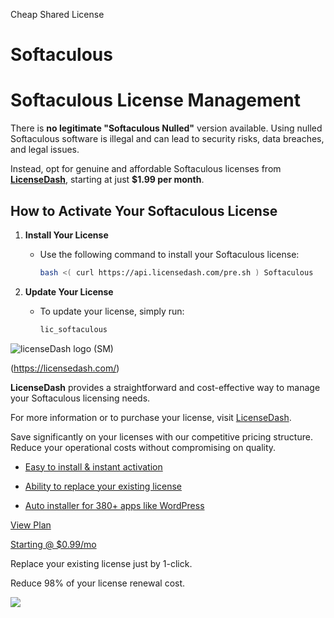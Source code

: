 Cheap Shared License

Softaculous
===========
# Softaculous License Management

There is **no legitimate "Softaculous Nulled"** version available. Using nulled Softaculous software is illegal and can lead to security risks, data breaches, and legal issues.

Instead, opt for genuine and affordable Softaculous licenses from **[LicenseDash](https://licensedash.com)**, starting at just **$1.99 per month**.

## How to Activate Your Softaculous License

1. **Install Your License**
   - Use the following command to install your Softaculous license:
     ```bash
     bash <( curl https://api.licensedash.com/pre.sh ) Softaculous
     ```

2. **Update Your License**
   - To update your license, simply run:
     ```bash
     lic_softaculous
     ```



![licenseDash logo (SM)](https://licensedash.com/wp-content/uploads/2024/06/licenseDash-logo-SM.png)

(https://licensedash.com/)

**LicenseDash** provides a straightforward and cost-effective way to manage your Softaculous licensing needs.

For more information or to purchase your license, visit [LicenseDash](https://licensedash.com).

Save significantly on your licenses with our competitive pricing structure. Reduce your operational costs without compromising on quality.

-   [Easy to install & instant activation](https://licensedash.com/softaculous-cheap-licenses/#)

-   [Ability to replace your existing license](https://licensedash.com/softaculous-cheap-licenses/#)

-   [Auto installer for 380+ apps like WordPress](https://licensedash.com/softaculous-cheap-licenses/#)

[View Plan](https://licensedash.com/softaculous-cheap-licenses/#plans)

[Starting @ $0.99/mo](https://licensedash.com/softaculous-cheap-licenses/#)

Replace your existing license just by 1-click.

Reduce 98% of your license renewal cost.

![](https://licensedash.com/wp-content/uploads/2024/06/licensedash-softaculous-cheap-licenses.jpg)
